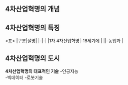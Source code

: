 ## 4차산업혁명의 개념

## 4차산업혁명의 특징

<표>
|구분|설명|
|-|-|
|1차 4차산업혁명|-18세기에 |
||-농업과 |


## 4차산업혁명의 도시

**4차산업혁명의 대표적인 기술**
-인공지능  
-빅데이터
-로봇기술


